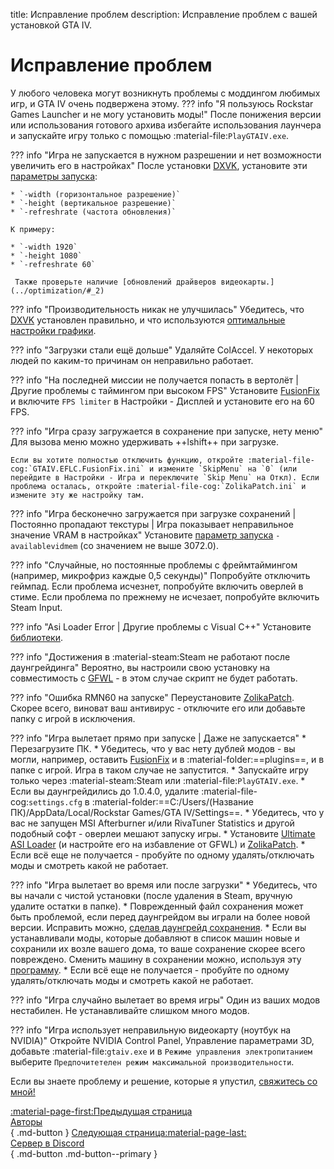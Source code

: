 title: Исправление проблем
description: Исправление проблем с вашей установкой GTA IV.

# Исправление проблем
У любого человека могут возникнуть проблемы с моддингом любимых игр, и GTA IV очень подвержена этому.
??? info "Я пользуюсь Rockstar Games Launcher и не могу установить моды!"
    После понижения версии или использования готового архива избегайте использования лаунчера и запускайте игру только с помощью :material-file:`PlayGTAIV.exe`.

??? info "Игра не запускается в нужном разрешении и нет возможности увеличить его в настройках"
    После установки [DXVK](optimization.md), установите эти [параметры запуска](../additional-setup/#_2):

    * `-width (горизонтальное разрешение)`
    * `-height (вертикальное разрешение)`
    * `-refreshrate (частота обновления)`

    К примеру:

    * `-width 1920`
    * `-height 1080`
    * `-refreshrate 60`

     Также проверьте наличие [обновлений драйверов видеокарты.](../optimization/#_2)

??? info "Производительность никак не улучшилась"
    Убедитесь, что [DXVK](optimization.md) установлен правильно, и что используются [оптимальные настройки графики](../additional-setup/#_3).

??? info "Загрузки стали ещё дольше"
    Удаляйте ColAccel. У некоторых людей по каким-то причинам он неправильно работает.

??? info "На последней миссии не получается попасть в вертолёт | Другие проблемы с таймингом при высоком FPS"
    Установите [FusionFix](essential-modding/fusionfix.md) и включите `FPS limiter` в Настройки - Дисплей и установите его на 60 FPS.

??? info "Игра сразу загружается в сохранение при запуске, нету меню"
    Для вызова меню можно удерживать ++lshift++ при загрузке.
    
    Если вы хотите полностью отключить функцию, откройте :material-file-cog:`GTAIV.EFLC.FusionFix.ini` и измените `SkipMenu` на `0` (или перейдите в Настройки - Игра и переключите `Skip Menu` на Откл). Если проблема осталась, откройте :material-file-cog:`ZolikaPatch.ini` и измените эту же настройку там.

??? info "Игра бесконечно загружается при загрузке сохранений | Постоянно пропадают текстуры | Игра показывает неправильное значение VRAM в настройках"
    Установите [параметр запуска](../additional-setup/#_2) `-availablevidmem` (со значением не выше 3072.0).

??? info "Случайные, но постоянные проблемы с фреймтаймингом (например, микрофриз каждые 0,5 секунды)"
    Попробуйте отключить геймпад. Если проблема исчезнет, попробуйте включить оверлей в стиме. Если проблема по прежнему не исчезает, попробуйте включить Steam Input.

??? info "Asi Loader Error | Другие проблемы с Visual C++"
    Установите [библиотеки](index.md).

??? info "Достижения в :material-steam:Steam не работают после даунгрейдинга"
    Вероятно, вы настроили свою установку на совместимость с [GFWL](../multiplayer/#games-for-windows-live) - в этом случае скрипт не будет работать.

??? info "Ошибка RMN60 на запуске"
    Переустановите [ZolikaPatch](essential-modding/zolikapatch.md). Скорее всего, виноват ваш антивирус - отключите его или добавьте папку с игрой в исключения.

??? info "Игра вылетает прямо при запуске | Даже не запускается"
    * Перезагрузите ПК.
    * Убедитесь, что у вас нету дублей модов - вы могли, например, оставить [FusionFix](essential-modding/fusionfix.md) и в :material-folder:==plugins==, и в папке с игрой. Игра в таком случае не запустится.
    * Запускайте игру только через :material-steam:Steam или :material-file:`PlayGTAIV.exe`.
    * Если вы даунгрейдились до 1.0.4.0, удалите :material-file-cog:`settings.cfg` в :material-folder:==C:/Users/(Название ПК)/AppData/Local/Rockstar Games/GTA IV/Settings==.
    * Убедитесь, что у вас не запущен MSI Afterburner и/или RivaTuner Statistics и другой подобный софт - оверлеи мешают запуску игры.
    * Установите [Ultimate ASI Loader](../mod-dependencies/#ultimate-asi-loader) (и настройте его на избавление от GFWL) и [ZolikaPatch](essential-modding/zolikapatch.md).
    * Если всё еще не получается - пробуйте по одному удалять/отключать моды и смотреть какой не работает.

??? info "Игра вылетает во время или после загрузки"
    * Убедитесь, что вы начали с чистой установки (после удаления в Steam, вручную удалите остатки в папке).
    * Поврежденный файл сохранения может быть проблемой, если перед даунгрейдом вы играли на более новой версии. Исправить можно, [сделав даунгрейд сохранения](../downgrading/#_5).
    * Если вы устанавливали моды, которые добавляют в список машин новые и сохранили их возле вашего дома, то ваше сохранение скорее всего повреждено. Сменить машину в сохранении можно, используя эту [программу](https://x3t-infinity.com/GTAIV_SE).
    * Если всё еще не получается - пробуйте по одному удалять/отключать моды и смотреть какой не работает.

??? info "Игра случайно вылетает во время игры"
    Один из ваших модов нестабилен. Не устанавливайте слишком много модов.

??? info "Игра использует неправильную видеокарту (ноутбук на NVIDIA)"
    Откройте NVIDIA Control Panel, Управление параметрами 3D, добавьте :material-file:`gtaiv.exe` и в `Режиме управления электропитанием` выберите `Предпочитетелен режим максимальной производительности`.

Если вы знаете проблему и решение, которые я упустил, [свяжитесь со мной!](contact-me.md)

[:material-page-first:Предыдущая страница <br>Авторы</br>](credits.md){ .md-button } [Следующая страница:material-page-last: <br>Сервер в Discord</br>](contact-me.md){ .md-button .md-button--primary }
